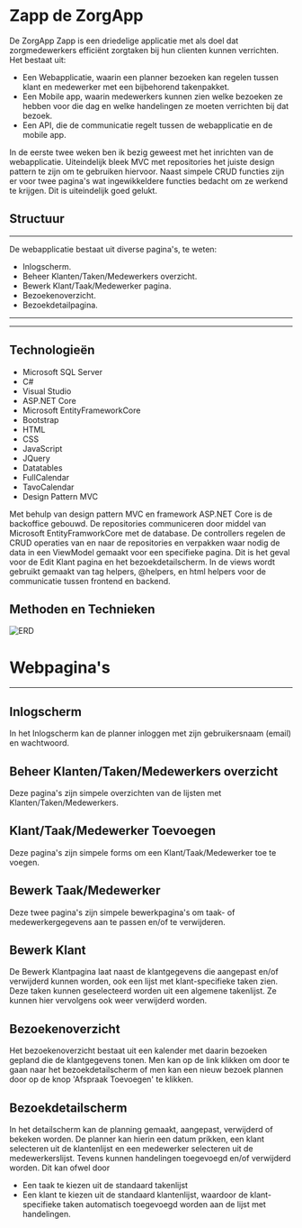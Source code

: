 # Zapp de ZorgApp

De ZorgApp Zapp is een driedelige applicatie met als doel dat zorgmedewerkers efficiënt zorgtaken bij hun clienten kunnen verrichten. Het bestaat uit:
* Een Webapplicatie, waarin een planner bezoeken kan regelen tussen klant en medewerker met een bijbehorend takenpakket.
* Een Mobile app, waarin medewerkers kunnen zien welke bezoeken ze hebben voor die dag en welke handelingen ze moeten verrichten bij dat bezoek.
* Een API, die de communicatie regelt tussen de webapplicatie en de mobile app.

In de eerste twee weken ben ik bezig geweest met het inrichten van de webapplicatie. Uiteindelijk bleek MVC met repositories het juiste design pattern te zijn om te gebruiken hiervoor. Naast simpele CRUD functies zijn er voor twee pagina's wat ingewikkeldere functies bedacht om ze werkend te krijgen. Dit is uiteindelijk goed gelukt. 

## Structuur

---

De webapplicatie bestaat uit diverse pagina's, te weten:

* Inlogscherm.
* Beheer Klanten/Taken/Medewerkers overzicht.
* Bewerk Klant/Taak/Medewerker pagina.
* Bezoekenoverzicht.
* Bezoekdetailpagina.

---
---

## Technologieën

* Microsoft SQL Server
* C#
* Visual Studio
* ASP.NET Core
* Microsoft EntityFrameworkCore
* Bootstrap
* HTML
* CSS
* JavaScript
* JQuery
* Datatables
* FullCalendar
* TavoCalendar
* Design Pattern MVC

Met behulp van design pattern MVC en framework ASP.NET Core is de backoffice gebouwd. De repositories communiceren door middel van Microsoft EntityFramworkCore met de database. De controllers regelen de CRUD operaties van en naar de repositories en verpakken waar nodig de data in een ViewModel gemaakt voor een specifieke pagina. Dit is het geval voor de Edit Klant pagina en het bezoekdetailscherm. In de views wordt gebruikt gemaakt van tag helpers, @helpers, en html helpers voor de communicatie tussen frontend en backend.

## Methoden en Technieken

![ERD](C:\Users\jesse\source\repos\ZorgApp2\ZorgApp2\wwwroot\lib\Read\ERD_ZAPP.png)

# Webpagina's

---

## Inlogscherm

In het Inlogscherm kan de planner inloggen met zijn gebruikersnaam (email) en wachtwoord.

## Beheer Klanten/Taken/Medewerkers overzicht

Deze pagina's zijn simpele overzichten van de lijsten met Klanten/Taken/Medewerkers.

## Klant/Taak/Medewerker Toevoegen

Deze pagina's zijn simpele forms om een Klant/Taak/Medewerker toe te voegen.

## Bewerk Taak/Medewerker

Deze twee pagina's zijn simpele bewerkpagina's om taak- of medewerkergegevens aan te passen en/of te verwijderen.

## Bewerk Klant

De Bewerk Klantpagina laat naast de klantgegevens die aangepast en/of verwijderd kunnen worden, ook een lijst met klant-specifieke taken zien. Deze taken kunnen geselecteerd worden uit een algemene takenlijst. Ze kunnen hier vervolgens ook weer verwijderd worden.

## Bezoekenoverzicht

Het bezoekenoverzicht bestaat uit een kalender met daarin bezoeken gepland die de klantgegevens tonen. Men kan op de link klikken om door te gaan naar het bezoekdetailscherm of men kan een nieuw bezoek plannen door op de knop 'Afspraak Toevoegen' te klikken.

## Bezoekdetailscherm

In het detailscherm kan de planning gemaakt, aangepast, verwijderd of bekeken worden. De planner kan hierin een datum prikken, een klant selecteren uit de klantenlijst en een medewerker selecteren uit de medewerkerslijst. Tevens kunnen handelingen toegevoegd en/of verwijderd worden. Dit kan ofwel door
* Een taak te kiezen uit de standaard takenlijst
* Een klant te kiezen uit de standaard klantenlijst, waardoor de klant-specifieke taken automatisch toegevoegd worden aan de lijst met handelingen.










